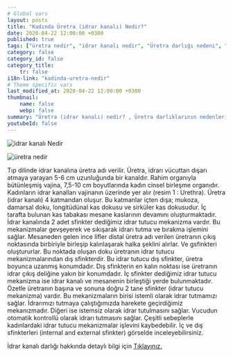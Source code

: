 ```yaml
---
# Global vars
layout: posts
title: "Kadında Üretra (idrar kanalı) Nedir?"
date: 2020-04-22 12:00:00 +0300
published: true
tags: ["üretra nedir", "idrar kanalı nedir", "Üretra darlığı nedeni", "Üretra darlığı belirti", "Üretra darlığı teşhisi", "Üretra darlığı tedavisi" , "kadında üretra darlığı" , "üretra darlığı nedeni", "üretra darlığı ameliyatı" , "üretra darlığı çözüm", "kadında dilatasyon", "üretra darlığı açık ameliyat", "üretra darlığı kapalı ameliyat", "idrar kanalı darlığı", "idrar kanalı darlığı ameliyatı", "kadında idrar kanalı darlığı"]
category: false
category_id: false
category_title:
    tr: false
i18n-link: "kadinda-uretra-nedir"
# Theme specific vars
last_modified_at: 2020-04-22 12:00:00 +0300
thumbnail:
    name: false
    webp: false
summary: "Üretra (idrar kanalı) nedir? , Üretra darlıklarının nedenleri, şikayetleri, teşhisi ve tedavisi hakkında detaylı bilgiler makale ve videolar ile sunuluyor. Üretral rekonstrüksiyonun kadın üretroplasti ameliyatı nasıl yapılır?"
youtubeId: false
---
```






![idrar kanalı Nedir](/assets/img/kadinidrarkacirma.jpeg)

![üretra nedir](/assets/kadinuretradarligi.jpeg)

Tıp dilinde idrar kanalına üretra adı verilir. Üretra, idrarı vücuttan dışarı atmaya yarayan 5-6 cm uzunluğunda bir kanaldır. Rahim organıyla bütünleşmiş vajina, 7,5-10 cm boyutlarında kadın cinsel birleşme organıdır. Kadınların idrar kanalları vajinanın üzerinde yer alır (resim 1 : Urethra). Üretra (idrar kanalı) 4 katmandan oluşur. Bu katmanlar içten dışa; mukoza, damarsal doku, longitüdünal kas dokusu ve sirküler kas dokusudur. İç tarafta bulunan kas tabakası mesane kaslarının devamını oluşturmaktadır. İdrar kanalında 2 adet sfinkter dediğimiz idrar tutucu mekanizma vardır. Bu mekanizmalar gevşeyerek ve sıkışarak idrarı tutma ve bırakma işlemini sağlar. Mesaneden gelen ince lifler distal üretra adı verilen üretranın çıkış noktasında birbiriyle birleşip kalınlaşarak halka şeklini alırlar. Ve gsfinkteri oluştururlar. Bu noktada oluşan doku üretranın idrar tutucu mekanizmalarından dış sfinkterdir. Bu idrar tutucu dış sfinkter, üretra boyunca uzanmış konumdadır. Dış sfinkterin en kalın noktası ise üretranın idrar çıkış deliğine yakın bir konumdadır. İç sfinkter dediğimiz idrar tutucu mekanizma ise idrar kanalı ve mesanenin birleştiği yerde bulunmaktadır. Özetle üretranın başına ve sonuna doğru 2 tane sfinkter (idrar tutucu mekanizma) vardır. Bu mekanizmaların birisi istemli olarak idrar tutmamızı sağlar. İdrarımızı tutmaya çalıştığımızda harekete geçirdiğimiz mekanızmadır. Diğeri ise istemsiz olarak idrar tutulmasını sağlar. Vucudun otomatik kontrollü olarak idrarı tutmasını sağlar. Çeşitli sebeplerle kadınlardaki idrar tutucu mekanizmalar işlevini kaybedebilir. İç ve dış sfinkterleri (internal and external sfinkter) görselde inceleyebilirsiniz.

İdrar kanalı darlığı hakkında detaylı bilgi için [Tıklayınız.](https://www.onoluroloji.com/kadin-uretra-darliklari)
